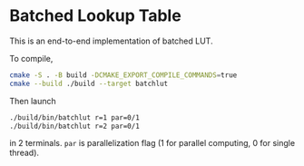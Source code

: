 # Batched Lookup Table

This is an end-to-end implementation of batched LUT. 

To compile, 

```bash
cmake -S . -B build -DCMAKE_EXPORT_COMPILE_COMMANDS=true
cmake --build ./build --target batchlut
```

Then launch 

```bash
./build/bin/batchlut r=1 par=0/1
./build/bin/batchlut r=2 par=0/1
```

in 2 terminals. `par` is parallelization flag (1 for parallel computing, 0 for single thread). 